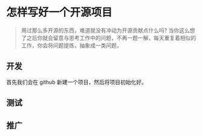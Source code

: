 # 怎样写好一个开源项目

> 用过那么多开源的东西，难道就没有冲动为开源贡献点什么吗? 当你这么想了之后你就会留意与思考工作中的问题，不再一题一解，每天重复着相似的工作，你会将问题提炼，抽象成一类问题，

## 开发

首先我们会在 github 新建一个项目，然后将项目初始化好。

## 测试

## 推广
